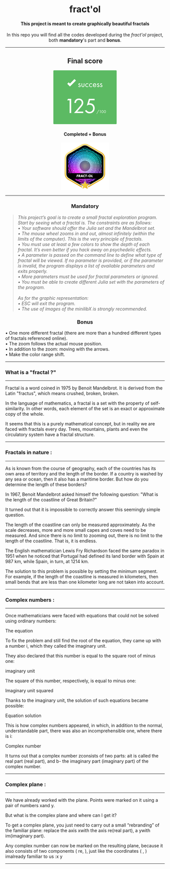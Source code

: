 <h1 align=center>
	<b>fract'ol</b>
</h1>

<h4 align=center>
	This project is meant to create graphically beautiful fractals
</h4>

<p align=center>
	In this repo you will find all the codes developed during the <i>fract'ol</i> project, both <b>mandatory</b>'s part and <b>bonus</b>.
</p>

---

<div align=center>
<h2>
	Final score
</h2>
<img src=https://github.com/ablaamim/Fract-ol/blob/master/SRC_IMG/score_125.png />
<h4>Completed + Bonus</h4>
<img src=https://github.com/ablaamim/Fract-ol/blob/master/SRC_IMG/fractolm.png />
</div>

---

<h3 align=center>
Mandatory
</h3>

> <i>This project’s goal is to create a small fractal exploration program. Start by seeing what a fractal is.
The constraints are as follows:<br>
• Your software should offer the Julia set and the Mandelbrot set.<br>
• The mouse wheel zooms in and out, almost infinitely (within the limits of the
computer). This is the very principle of fractals.<br>
• You must use at least a few colors to show the depth of each fractal. It’s even better if you hack away on psychedelic effects.<br>
• A parameter is passed on the command line to define what type of fractal will be viewed. If no parameter is provided, or if the parameter is invalid, the program displays a list of available parameters and exits properly.<br>
• More parameters must be used for fractal parameters or ignored.<br>
• You must be able to create different Julia set with the parameters of the program.<br><br>
As for the graphic representation:<br>
• ESC will exit the program.<br>
• The use of images of the minilibX is strongly recommended.</i>

<p align=center>

</p>

<h3 align=center>
Bonus
</h3>

• One more different fractal (there are more than a hundred different types of fractals
referenced online).<br>
• The zoom follows the actual mouse position.<br>
• In addition to the zoom: moving with the arrows.<br>
• Make the color range shift.</i>

---

### What is a "fractal ?"

---

Fractal is a word coined in 1975 by Benoit Mandelbrot. It is derived from the Latin "fractus", which means crushed, broken, broken.

In the language of mathematics, a fractal is a set with the property of self-similarity. In other words, each element of the set is an exact or approximate copy of the whole.

It seems that this is a purely mathematical concept, but in reality we are faced with fractals every day. Trees, mountains, plants and even the circulatory system have a fractal structure.

---

### Fractals in nature :

---

As is known from the course of geography, each of the countries has its own area of ​​​​territory and the length of the border. If a country is washed by any sea or ocean, then it also has a maritime border. But how do you determine the length of these borders?

In 1967, Benoit Mandelbrot asked himself the following question: "What is the length of the coastline of Great Britain?"

It turned out that it is impossible to correctly answer this seemingly simple question.

The length of the coastline can only be measured approximately. As the scale decreases, more and more small capes and coves need to be measured. And since there is no limit to zooming out, there is no limit to the length of the coastline. That is, it is endless.

The English mathematician Lewis Fry Richardson faced the same paradox in 1951 when he noticed that Portugal had defined its land border with Spain at 987 km, while Spain, in turn, at 1214 km.

The solution to this problem is possible by setting the minimum segment. For example, if the length of the coastline is measured in kilometers, then small bends that are less than one kilometer long are not taken into account.

---

### Complex numbers :

---

Once mathematicians were faced with equations that could not be solved using ordinary numbers:

The equation

To fix the problem and still find the root of the equation, they came up with a number i, which they called the imaginary unit.

They also declared that this number is equal to the square root of minus one:

imaginary unit

The square of this number, respectively, is equal to minus one:

Imaginary unit squared

Thanks to the imaginary unit, the solution of such equations became possible:

Equation solution

This is how complex numbers appeared, in which, in addition to the normal, understandable part, there was also an incomprehensible one, where there is i:

Complex number

It turns out that a complex number zconsists of two parts: ait is called the real part (real part), and b- the imaginary part (imaginary part) of the complex number.

---

### Complex plane :

---

We have already worked with the plane. Points were marked on it using a pair of numbers xand y.

But what is the complex plane and where can I get it?

To get a complex plane, you just need to carry out a small “rebranding” of the familiar plane: replace the axis xwith the axis re(real part), a ywith im(imaginary part).

Any complex number can now be marked on the resulting plane, because it also consists of two components ( re, ), just like the coordinates ( , ) imalready familiar to us :x y

---
